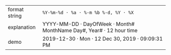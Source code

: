 |               |                                                                      |
| ------------- | -------------------------------------------------------------------- |
| format string | `%Y-%m-%d · %a · %-m %b %-d, %Y · %X`                                |
| explanation   | YYYY-MM-DD · DayOfWeek · Month# MonthName Day#, Year# · 12 hour time |
| demo          | 2019-12-30 · Mon · 12 Dec 30, 2019 · 09:09:31 PM                     |
